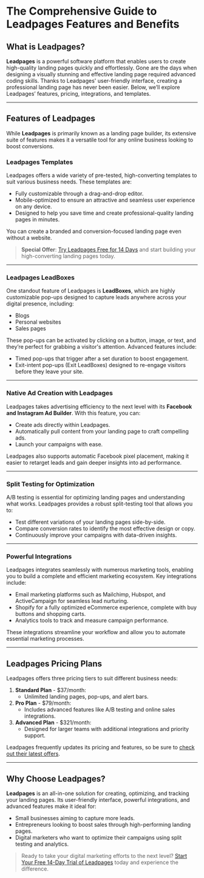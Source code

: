 # The Comprehensive Guide to Leadpages Features and Benefits

<article>

## What is Leadpages?

**Leadpages** is a powerful software platform that enables users to create high-quality landing pages quickly and effortlessly. Gone are the days when designing a visually stunning and effective landing page required advanced coding skills. Thanks to Leadpages' user-friendly interface, creating a professional landing page has never been easier. Below, we’ll explore Leadpages’ features, pricing, integrations, and templates.

---

## Features of Leadpages

While **Leadpages** is primarily known as a landing page builder, its extensive suite of features makes it a versatile tool for any online business looking to boost conversions.

### Leadpages Templates

Leadpages offers a wide variety of pre-tested, high-converting templates to suit various business needs. These templates are:
- Fully customizable through a drag-and-drop editor.
- Mobile-optimized to ensure an attractive and seamless user experience on any device.
- Designed to help you save time and create professional-quality landing pages in minutes.

You can create a branded and conversion-focused landing page even without a website.

> **Special Offer**: [Try Leadpages Free for 14 Days](https://bit.ly/LEadPages) and start building your high-converting landing pages today.

---

### Leadpages LeadBoxes

One standout feature of Leadpages is **LeadBoxes**, which are highly customizable pop-ups designed to capture leads anywhere across your digital presence, including:
- Blogs
- Personal websites
- Sales pages

These pop-ups can be activated by clicking on a button, image, or text, and they’re perfect for grabbing a visitor's attention. Advanced features include:
- Timed pop-ups that trigger after a set duration to boost engagement.
- Exit-intent pop-ups (Exit LeadBoxes) designed to re-engage visitors before they leave your site.

---

### Native Ad Creation with Leadpages

Leadpages takes advertising efficiency to the next level with its **Facebook and Instagram Ad Builder**. With this feature, you can:
- Create ads directly within Leadpages.
- Automatically pull content from your landing page to craft compelling ads.
- Launch your campaigns with ease.

Leadpages also supports automatic Facebook pixel placement, making it easier to retarget leads and gain deeper insights into ad performance.

---

### Split Testing for Optimization

A/B testing is essential for optimizing landing pages and understanding what works. Leadpages provides a robust split-testing tool that allows you to:
- Test different variations of your landing pages side-by-side.
- Compare conversion rates to identify the most effective design or copy.
- Continuously improve your campaigns with data-driven insights.

---

### Powerful Integrations

Leadpages integrates seamlessly with numerous marketing tools, enabling you to build a complete and efficient marketing ecosystem. Key integrations include:
- Email marketing platforms such as Mailchimp, Hubspot, and ActiveCampaign for seamless lead nurturing.
- Shopify for a fully optimized eCommerce experience, complete with buy buttons and shopping carts.
- Analytics tools to track and measure campaign performance.

These integrations streamline your workflow and allow you to automate essential marketing processes.

---

## Leadpages Pricing Plans

Leadpages offers three pricing tiers to suit different business needs:
1. **Standard Plan** - $37/month:
   - Unlimited landing pages, pop-ups, and alert bars.
2. **Pro Plan** - $79/month:
   - Includes advanced features like A/B testing and online sales integrations.
3. **Advanced Plan** - $321/month:
   - Designed for larger teams with additional integrations and priority support.

Leadpages frequently updates its pricing and features, so be sure to [check out their latest offers](https://bit.ly/LEadPages).

---

## Why Choose Leadpages?

**Leadpages** is an all-in-one solution for creating, optimizing, and tracking your landing pages. Its user-friendly interface, powerful integrations, and advanced features make it ideal for:
- Small businesses aiming to capture more leads.
- Entrepreneurs looking to boost sales through high-performing landing pages.
- Digital marketers who want to optimize their campaigns using split testing and analytics.

> Ready to take your digital marketing efforts to the next level? [Start Your Free 14-Day Trial of Leadpages](https://bit.ly/LEadPages) today and experience the difference.

</article>
